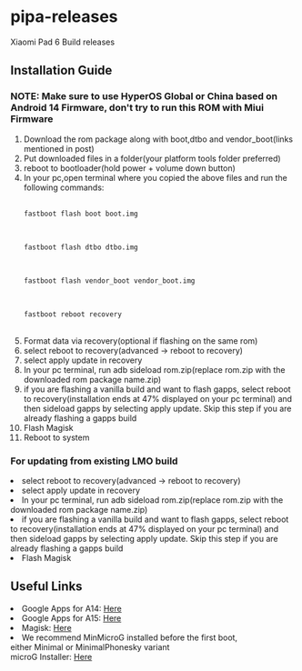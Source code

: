 # pipa-releases
Xiaomi Pad 6 Build releases

<h2>Installation Guide</h1>
<div>
<h3>NOTE: Make sure to use HyperOS Global or China based on Android 14 Firmware, don't try to run this ROM with Miui Firmware</h2>
  <ol>
    <li>Download the rom package along with boot,dtbo and vendor_boot(links mentioned in post)</li>
    <li>Put downloaded files in a folder(your platform tools folder preferred)</li>
    <li>reboot to bootloader(hold power + volume down button)</li>
    <li>In your pc,open terminal where you copied the above files and run the following commands:</li>
<br>
    
    fastboot flash boot boot.img
<br>

    fastboot flash dtbo dtbo.img
<br>
    
    fastboot flash vendor_boot vendor_boot.img
 <br>
 
    fastboot reboot recovery
<br>
    <li>Format data via recovery(optional if flashing on the same rom)</li>
    <li>select reboot to recovery(advanced -> reboot to recovery)</li>
    <li>select apply update in recovery</li>
    <li>In your pc terminal, run adb sideload rom.zip(replace rom.zip with the downloaded rom package name.zip)</li>
    <li>if you are flashing a vanilla build and want to flash gapps, select reboot to recovery(installation ends at 47% displayed on your pc terminal) and then sideload gapps by selecting apply update. Skip this step if you are already flashing a gapps build</li>
    <li>Flash Magisk</li>
    <li>Reboot to system</li>
  </ol>
<h3>For updating from existing LMO build</h2>
    <li>select reboot to recovery(advanced -> reboot to recovery)</li>
    <li>select apply update in recovery</li>
    <li>In your pc terminal, run adb sideload rom.zip(replace rom.zip with the downloaded rom package name.zip)</li>
    <li>if you are flashing a vanilla build and want to flash gapps, select reboot to recovery(installation ends at 47% displayed on your pc terminal) and then sideload gapps by selecting apply update. Skip this step if you are already flashing a gapps build</li>
    <li>Flash Magisk</li>

</div>

<h2>Useful Links</h1>
<li>Google Apps for A14:  <a href="https://github.com/MindTheGapps/14.0.0-arm64/releases">Here</a></li>
<li>Google Apps for A15:  <a href="https://github.com/MindTheGapps/15.0.0-arm64/releases">Here</a></li>
<li>Magisk:  <a href="https://github.com/topjohnwu/magisk/releases">Here</a></li>
<li>We recommend MinMicroG installed before the first boot,<br>either Minimal or MinimalPhonesky variant<br>
microG Installer:  <a href="https://github.com/FriendlyNeighborhoodShane/MinMicroG-abuse-CI/releases">Here</a></li>

<div>
</div>
<br>
